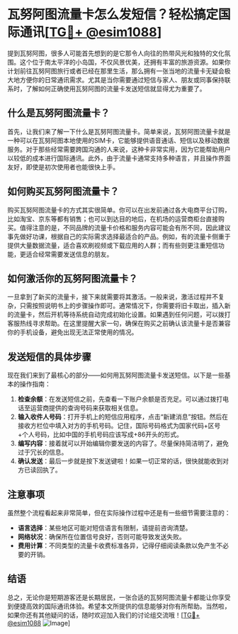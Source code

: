 # 瓦努阿图流量卡怎么发短信？轻松搞定国际通讯[[TG💪+ @esim1088](https://t.me/s/esim1088)]

提到瓦努阿图，很多人可能首先想到的是它那令人向往的热带风光和独特的文化氛围。这个位于南太平洋的小岛国，不仅风景优美，还拥有丰富的旅游资源。如果你计划前往瓦努阿图旅行或者已经在那里生活，那么拥有一张当地的流量卡无疑会极大地方便你的日常通讯需求。尤其是当你需要通过短信与家人、朋友或同事保持联系时，了解如何正确使用瓦努阿图的流量卡发送短信就显得尤为重要了。

## 什么是瓦努阿图流量卡？

首先，让我们来了解一下什么是瓦努阿图流量卡。简单来说，瓦努阿图流量卡就是一种可以在瓦努阿图本地使用的SIM卡，它能够提供语音通话、短信以及移动数据服务。对于那些经常需要跨国沟通的人来说，这种卡非常实用，因为它能帮助用户以较低的成本进行国际通讯。此外，由于流量卡通常支持多种语言，并且操作界面友好，即使是初次使用者也能很快上手。

## 如何购买瓦努阿图流量卡？

购买瓦努阿图流量卡的方式其实很简单。你可以在出发前通过各大电商平台订购，比如淘宝、京东等都有销售；也可以到达目的地后，在机场的运营商柜台直接购买。值得注意的是，不同品牌的流量卡价格和服务内容可能会有所不同，因此建议事先做好功课，根据自己的实际需求选择最适合的产品。例如，有的流量卡侧重于提供大量数据流量，适合喜欢刷视频或下载应用的人群；而有些则更注重短信功能，更适合经常需要发送信息的朋友。

## 如何激活你的瓦努阿图流量卡？

一旦拿到了新买的流量卡，接下来就需要将其激活。一般来说，激活过程并不复杂，只需按照说明书上的步骤操作即可。通常情况下，你需要将旧卡取出，插入新的流量卡，然后开机等待系统自动完成初始化设置。如果遇到任何问题，可以拨打客服热线寻求帮助。在这里提醒大家一句，确保在购买之前确认该流量卡是否兼容你的手机设备，避免出现无法正常使用的情况。

## 发送短信的具体步骤

现在我们来到了最核心的部分——如何用瓦努阿图流量卡发送短信。以下是一些基本的操作指南：

1. **检查余额**：在发送短信之前，先查看一下账户余额是否充足。可以通过拨打电话至运营商提供的查询号码来获取相关信息。
2. **输入收件人号码**：打开手机上的短信应用程序，点击“新建消息”按钮。然后在接收方栏位中填入对方的手机号码。记住，国际号码格式为国家代码+区号+个人号码，比如中国的手机号码应该写成+86开头的形式。
3. **编写内容**：接着就可以开始编辑你要发送的内容了。尽量保持简洁明了，避免过于冗长的信息。
4. **确认发送**：最后一步就是按下发送键啦！如果一切正常的话，很快就能收到对方已读回执了。

## 注意事项

虽然整个流程看起来非常简单，但在实际操作过程中还是有一些细节需要注意的：

- **语言选择**：某些地区可能对短信语言有限制，请提前咨询清楚。
- **网络状况**：确保所在位置信号良好，否则可能导致发送失败。
- **费用计算**：不同类型的流量卡收费标准各异，记得仔细阅读条款以免产生不必要的开销。

## 结语

总之，无论你是短期游客还是长期居民，一张合适的瓦努阿图流量卡都能让你享受到便捷高效的国际通讯体验。希望本文所提供的信息能够对你有所帮助。当然啦，如果你还有其他疑问的话，随时欢迎加入我们的讨论组交流哦！[[TG💪+ @esim1088](https://t.me/s/esim1088) ![Image](https://i.postimg.cc/4NQfJmqS/Snipaste-2025-05-13-00-14-12.png)]